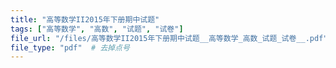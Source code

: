 ```yaml
---
title: "高等数学II2015年下册期中试题"
tags: ["高等数学", "高数", "试题", "试卷"]
file_url: "/files/高等数学II2015年下册期中试题__高等数学_高数_试题_试卷__.pdf"
file_type: "pdf"  # 去掉点号
---
```




<!-- 文件类型: .pdf -->
<!-- 文件图标: 📄 -->
